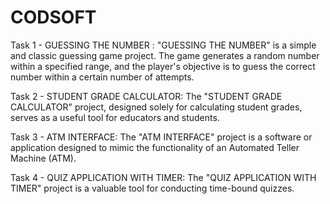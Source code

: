 # CODSOFT

Task 1 - GUESSING THE NUMBER :
"GUESSING THE NUMBER" is a simple and classic guessing game project. 
The game generates a random number within a specified range, and the player's objective is to guess the correct number within a certain number of attempts.

Task 2 - STUDENT GRADE CALCULATOR:
The "STUDENT GRADE CALCULATOR" project, designed solely for calculating student grades, serves as a useful tool for educators and students.

Task 3 - ATM INTERFACE:
The "ATM INTERFACE" project is a software or application designed to mimic the functionality of an Automated Teller Machine (ATM).

Task 4 - QUIZ APPLICATION WITH TIMER:
The "QUIZ APPLICATION WITH TIMER" project is a valuable tool for conducting time-bound quizzes.

